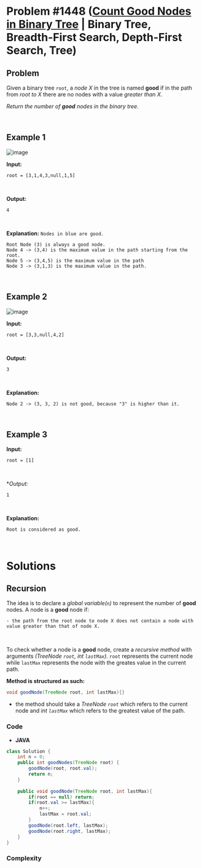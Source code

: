 # Problem #1448 ([Count Good Nodes in Binary Tree](https://leetcode.com/problems/count-good-nodes-in-binary-tree/) | Binary Tree, Breadth-First Search, Depth-First Search, Tree)

## Problem

Given a binary tree `root`, a *node X* in the tree is named **good** if in the path from *root to X* there are no nodes with a value *greater than X*.

*Return the number of ***good*** nodes in the binary tree.*

<br/>

## Example 1
![image](https://user-images.githubusercontent.com/89616705/187807013-d9e1c227-23c2-48f3-9e81-8c6472aed25b.png)

**Input:**

    root = [3,1,4,3,null,1,5]
<br/>

**Output:**

    4
<br/>

**Explanation:** `Nodes in blue are good.`

    Root Node (3) is always a good node.
    Node 4 -> (3,4) is the maximum value in the path starting from the root.
    Node 5 -> (3,4,5) is the maximum value in the path
    Node 3 -> (3,1,3) is the maximum value in the path.
<br/>

## Example 2
![image](https://user-images.githubusercontent.com/89616705/187807346-dbc135c9-ccfe-41b2-9dc9-a4a76b363eb3.png)

**Input:**

    root = [3,3,null,4,2]
<br/>

**Output:**

    3
<br/>

**Explanation:**

    Node 2 -> (3, 3, 2) is not good, because "3" is higher than it.
<br/>

## Example 3

**Input:**

    root = [1]
<br/>

**Output:*

    1
<br/>

**Explanation:**

    Root is considered as good.
<br/>

# Solutions

## Recursion

The idea is to declare a *global variable(`n`)* to represent the number of **good** nodes. A node is a **good** node if:

    - the path from the root node to node X does not contain a node with value greater than that of node X.
<br/>

To check whether a node is a **good** node, create a *recursive method* with arguments *(TreeNode `root`, int `lastMax`)*. `root` represents the current node while `lastMax` represents the node with the greates value in the current path.

**Method is structured as such:**
```java
void goodNode(TreeNode root, int lastMax){}
```
- the method should take a *TreeNode `root`* which refers to the current node and *int `lastMax`* which refers to the greatest value of the path.

### Code

- **JAVA**
```java
class Solution {
    int n = 0;
    public int goodNodes(TreeNode root) {
        goodNode(root, root.val);
        return n;
    }
    
    public void goodNode(TreeNode root, int lastMax){
        if(root == null) return;
        if(root.val >= lastMax){
            n++;
            lastMax = root.val;
        }
        goodNode(root.left, lastMax);
        goodNode(root.right, lastMax);
    }
}
```

### Complexity

